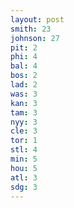 ```yaml
---
layout: post
smith: 23
johnson: 27
pit: 2
phi: 4
bal: 4
bos: 2
lad: 2
was: 3
kan: 3
tam: 3
nyy: 3
cle: 3
tor: 1
stl: 4
min: 5
hou: 5
atl: 3
sdg: 3
---
```

